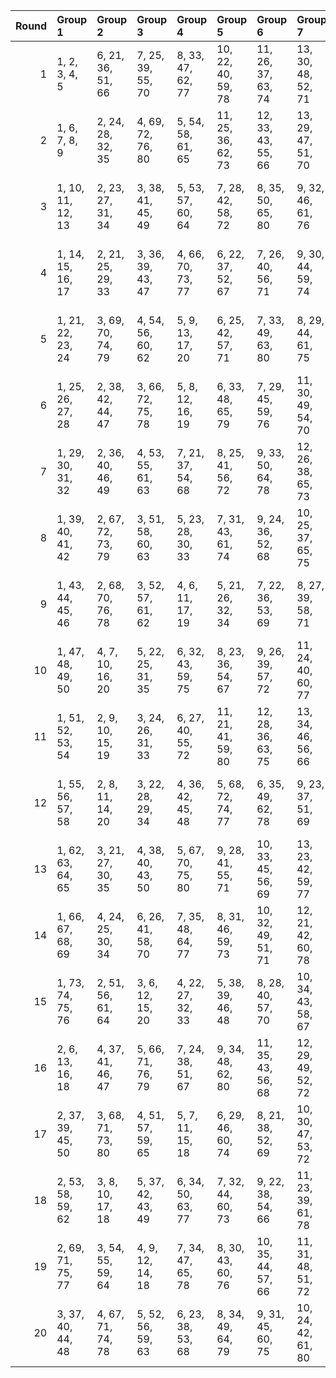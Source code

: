 |   Round | Group 1           | Group 2           | Group 3           | Group 4           | Group 5            | Group 6            | Group 7            | Group 8            | Group 9            | Group 10           | Group 11           | Group 12           | Group 13       | Group 14       | Group 15       | Group 16       | Group 17       |
|--------:|:------------------|:------------------|:------------------|:------------------|:-------------------|:-------------------|:-------------------|:-------------------|:-------------------|:-------------------|:-------------------|:-------------------|:---------------|:---------------|:---------------|:---------------|:---------------|
|       1 | 1, 2, 3, 4, 5     | 6, 21, 36, 51, 66 | 7, 25, 39, 55, 70 | 8, 33, 47, 62, 77 | 10, 22, 40, 59, 78 | 11, 26, 37, 63, 74 | 13, 30, 48, 52, 71 | 14, 24, 46, 65, 72 | 15, 28, 50, 61, 69 | 16, 35, 42, 54, 76 | 18, 27, 45, 53, 79 | 20, 31, 41, 64, 68 | 9, 29, 43, 73  | 12, 44, 56, 67 | 17, 32, 58, 80 | 19, 34, 38, 60 | 23, 49, 57, 75 |
|       2 | 1, 6, 7, 8, 9     | 2, 24, 28, 32, 35 | 4, 69, 72, 76, 80 | 5, 54, 58, 61, 65 | 11, 25, 36, 62, 73 | 12, 33, 43, 55, 66 | 13, 29, 47, 51, 70 | 15, 27, 49, 60, 68 | 16, 34, 41, 53, 75 | 17, 31, 38, 57, 79 | 18, 26, 44, 52, 78 | 20, 30, 40, 63, 67 | 3, 42, 46, 50  | 10, 21, 39, 77 | 14, 23, 45, 64 | 19, 37, 59, 71 | 22, 48, 56, 74 |
|       3 | 1, 10, 11, 12, 13 | 2, 23, 27, 31, 34 | 3, 38, 41, 45, 49 | 5, 53, 57, 60, 64 | 7, 28, 42, 58, 72  | 8, 35, 50, 65, 80  | 9, 32, 46, 61, 76  | 14, 22, 44, 63, 71 | 15, 26, 48, 59, 67 | 17, 30, 37, 56, 78 | 18, 25, 43, 51, 77 | 20, 29, 39, 62, 66 | 4, 68, 75, 79  | 6, 24, 54, 69  | 16, 40, 52, 74 | 19, 33, 36, 70 | 21, 47, 55, 73 |
|       4 | 1, 14, 15, 16, 17 | 2, 21, 25, 29, 33 | 3, 36, 39, 43, 47 | 4, 66, 70, 73, 77 | 6, 22, 37, 52, 67  | 7, 26, 40, 56, 71  | 9, 30, 44, 59, 74  | 10, 23, 41, 60, 79 | 11, 27, 38, 64, 75 | 12, 34, 45, 57, 68 | 18, 28, 46, 54, 80 | 20, 32, 42, 65, 69 | 5, 51, 55, 62  | 8, 48, 63, 78  | 13, 31, 49, 53 | 19, 35, 61, 72 | 24, 50, 58, 76 |
|       5 | 1, 21, 22, 23, 24 | 3, 69, 70, 74, 79 | 4, 54, 56, 60, 62 | 5, 9, 13, 17, 20  | 6, 25, 42, 57, 71  | 7, 33, 49, 63, 80  | 8, 29, 44, 61, 75  | 10, 26, 36, 64, 76 | 14, 28, 47, 59, 68 | 15, 35, 40, 53, 73 | 16, 32, 38, 55, 78 | 19, 31, 39, 65, 67 | 2, 41, 43, 48  | 11, 45, 58, 66 | 12, 30, 50, 51 | 18, 34, 37, 72 | 27, 46, 52, 77 |
|       6 | 1, 25, 26, 27, 28 | 2, 38, 42, 44, 47 | 3, 66, 72, 75, 78 | 5, 8, 12, 16, 19  | 6, 33, 48, 65, 79  | 7, 29, 45, 59, 76  | 11, 30, 49, 54, 70 | 13, 22, 39, 60, 80 | 14, 35, 41, 51, 74 | 15, 32, 37, 57, 77 | 18, 31, 40, 62, 69 | 20, 23, 50, 56, 73 | 4, 52, 58, 64  | 9, 21, 53, 67  | 10, 46, 55, 68 | 17, 24, 43, 63 | 34, 36, 61, 71 |
|       7 | 1, 29, 30, 31, 32 | 2, 36, 40, 46, 49 | 4, 53, 55, 61, 63 | 7, 21, 37, 54, 68 | 8, 25, 41, 56, 72  | 9, 33, 50, 64, 78  | 12, 26, 38, 65, 73 | 15, 24, 45, 62, 71 | 16, 28, 48, 60, 66 | 17, 35, 39, 52, 75 | 18, 23, 47, 58, 74 | 19, 27, 44, 51, 80 | 3, 67, 76, 77  | 5, 6, 10, 14   | 11, 22, 42, 79 | 13, 43, 57, 69 | 20, 34, 59, 70 |
|       8 | 1, 39, 40, 41, 42 | 2, 67, 72, 73, 79 | 3, 51, 58, 60, 63 | 5, 23, 28, 30, 33 | 7, 31, 43, 61, 74  | 9, 24, 36, 52, 68  | 10, 25, 37, 65, 75 | 11, 34, 44, 55, 69 | 12, 32, 48, 53, 70 | 17, 27, 50, 59, 66 | 18, 21, 49, 56, 76 | 19, 26, 45, 54, 77 | 4, 8, 13, 15   | 6, 47, 64, 80  | 14, 29, 57, 78 | 16, 22, 46, 62 | 20, 35, 38, 71 |
|       9 | 1, 43, 44, 45, 46 | 2, 68, 70, 76, 78 | 3, 52, 57, 61, 62 | 4, 6, 11, 17, 19  | 5, 21, 26, 32, 34  | 7, 22, 36, 53, 69  | 8, 27, 39, 58, 71  | 9, 35, 47, 63, 79  | 13, 28, 37, 64, 73 | 14, 25, 50, 60, 67 | 18, 30, 41, 65, 66 | 20, 24, 49, 55, 74 | 10, 29, 48, 54 | 12, 23, 40, 80 | 15, 42, 51, 75 | 16, 31, 56, 77 | 33, 38, 59, 72 |
|      10 | 1, 47, 48, 49, 50 | 4, 7, 10, 16, 20  | 5, 22, 25, 31, 35 | 6, 32, 43, 59, 75 | 8, 23, 36, 54, 67  | 9, 26, 39, 57, 72  | 11, 24, 40, 60, 77 | 12, 27, 37, 62, 76 | 13, 33, 44, 58, 68 | 14, 34, 42, 52, 73 | 17, 21, 46, 64, 71 | 19, 29, 41, 63, 69 | 2, 66, 74, 80  | 3, 53, 56, 65  | 15, 30, 55, 79 | 18, 38, 61, 70 | 28, 45, 51, 78 |
|      11 | 1, 51, 52, 53, 54 | 2, 9, 10, 15, 19  | 3, 24, 26, 31, 33 | 6, 27, 40, 55, 72 | 11, 21, 41, 59, 80 | 12, 28, 36, 63, 75 | 13, 34, 46, 56, 66 | 14, 30, 38, 58, 77 | 16, 23, 43, 65, 71 | 17, 25, 48, 61, 68 | 18, 29, 42, 64, 67 | 20, 22, 47, 57, 76 | 4, 39, 44, 49  | 5, 69, 73, 78  | 7, 50, 62, 79  | 8, 32, 45, 74  | 35, 37, 60, 70 |
|      12 | 1, 55, 56, 57, 58 | 2, 8, 11, 14, 20  | 3, 22, 28, 29, 34 | 4, 36, 42, 45, 48 | 5, 68, 72, 74, 77  | 6, 35, 49, 62, 78  | 9, 23, 37, 51, 69  | 10, 31, 50, 52, 70 | 12, 24, 39, 59, 79 | 13, 25, 38, 63, 76 | 16, 27, 47, 61, 67 | 19, 32, 40, 64, 66 | 7, 30, 46, 75  | 15, 21, 44, 65 | 17, 41, 54, 73 | 18, 33, 60, 71 | 26, 43, 53, 80 |
|      13 | 1, 62, 63, 64, 65 | 3, 21, 27, 30, 35 | 4, 38, 40, 43, 50 | 5, 67, 70, 75, 80 | 9, 28, 41, 55, 71  | 10, 33, 45, 56, 69 | 13, 23, 42, 59, 77 | 14, 26, 49, 61, 66 | 15, 34, 39, 54, 74 | 16, 29, 37, 58, 79 | 18, 24, 48, 57, 73 | 19, 25, 46, 53, 78 | 2, 7, 12, 17   | 6, 31, 44, 76  | 8, 22, 51, 68  | 11, 32, 47, 52 | 20, 36, 60, 72 |
|      14 | 1, 66, 67, 68, 69 | 4, 24, 25, 30, 34 | 6, 26, 41, 58, 70 | 7, 35, 48, 64, 77 | 8, 31, 46, 59, 73  | 10, 32, 49, 51, 71 | 12, 21, 42, 60, 78 | 13, 27, 36, 65, 74 | 15, 29, 38, 56, 80 | 17, 23, 44, 62, 72 | 18, 22, 50, 55, 75 | 19, 28, 43, 52, 79 | 2, 54, 57, 63  | 3, 9, 11, 16   | 5, 40, 45, 47  | 14, 39, 53, 76 | 20, 33, 37, 61 |
|      15 | 1, 73, 74, 75, 76 | 2, 51, 56, 61, 64 | 3, 6, 12, 15, 20  | 4, 22, 27, 32, 33 | 5, 38, 39, 46, 48  | 8, 28, 40, 57, 70  | 10, 34, 43, 58, 67 | 11, 29, 50, 53, 71 | 14, 31, 37, 55, 80 | 16, 21, 45, 63, 72 | 17, 26, 47, 60, 69 | 19, 30, 42, 62, 68 | 7, 23, 52, 66  | 9, 49, 65, 77  | 13, 24, 41, 78 | 18, 35, 36, 59 | 25, 44, 54, 79 |
|      16 | 2, 6, 13, 16, 18  | 4, 37, 41, 46, 47 | 5, 66, 71, 76, 79 | 7, 24, 38, 51, 67 | 9, 34, 48, 62, 80  | 11, 35, 43, 56, 68 | 12, 29, 49, 52, 72 | 14, 33, 40, 54, 75 | 15, 31, 36, 58, 78 | 17, 22, 45, 65, 70 | 19, 21, 50, 57, 74 | 20, 28, 44, 53, 77 | 1, 59, 60, 61  | 3, 23, 25, 32  | 8, 26, 42, 55  | 10, 27, 63, 73 | 30, 39, 64, 69 |
|      17 | 2, 37, 39, 45, 50 | 3, 68, 71, 73, 80 | 4, 51, 57, 59, 65 | 5, 7, 11, 15, 18  | 6, 29, 46, 60, 74  | 8, 21, 38, 52, 69  | 10, 30, 47, 53, 72 | 12, 22, 41, 61, 77 | 14, 32, 36, 56, 79 | 16, 24, 44, 64, 70 | 19, 23, 48, 55, 76 | 20, 27, 43, 54, 78 | 1, 33, 34, 35  | 9, 25, 40, 58  | 13, 26, 62, 75 | 17, 28, 49, 67 | 31, 42, 63, 66 |
|      18 | 2, 53, 58, 59, 62 | 3, 8, 10, 17, 18  | 5, 37, 42, 43, 49 | 6, 34, 50, 63, 77 | 7, 32, 44, 60, 73  | 9, 22, 38, 54, 66  | 11, 23, 39, 61, 78 | 13, 35, 45, 55, 67 | 15, 33, 41, 52, 76 | 16, 30, 36, 57, 80 | 19, 24, 47, 56, 75 | 20, 26, 46, 51, 79 | 1, 70, 71, 72  | 4, 21, 28, 31  | 12, 25, 64, 74 | 14, 27, 48, 69 | 29, 40, 65, 68 |
|      19 | 2, 69, 71, 75, 77 | 3, 54, 55, 59, 64 | 4, 9, 12, 14, 18  | 7, 34, 47, 65, 78 | 8, 30, 43, 60, 76  | 10, 35, 44, 57, 66 | 11, 31, 48, 51, 72 | 13, 21, 40, 61, 79 | 15, 23, 46, 63, 70 | 17, 33, 42, 53, 74 | 19, 22, 49, 58, 73 | 20, 25, 45, 52, 80 | 1, 36, 37, 38  | 5, 24, 27, 29  | 6, 28, 39, 56  | 16, 26, 50, 68 | 32, 41, 62, 67 |
|      20 | 3, 37, 40, 44, 48 | 4, 67, 71, 74, 78 | 5, 52, 56, 59, 63 | 6, 23, 38, 53, 68 | 8, 34, 49, 64, 79  | 9, 31, 45, 60, 75  | 10, 24, 42, 61, 80 | 12, 35, 46, 58, 69 | 13, 32, 50, 54, 72 | 14, 21, 43, 62, 70 | 16, 33, 39, 51, 73 | 17, 29, 36, 55, 77 | 1, 18, 19, 20  | 2, 22, 26, 30  | 7, 27, 41, 57  | 11, 28, 65, 76 | 15, 25, 47, 66 |